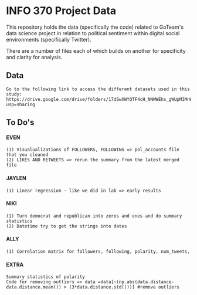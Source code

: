 # INFO 370 Project Data

This repository holds the data (specifically the code) related to GoTeam's data science project in relation to political sentiment
within digital social environments (specifically Twitter).

There are a number of files each of which builds on another for specificity and clarity for analysis.

## Data
	Go to the following link to access the different datasets used in this study:
	https://drive.google.com/drive/folders/17dSwXWYQTF4cH_NNWWEhx_gWUpMIMnWL?usp=sharing

## To Do's

#### EVEN
	(1) Visualualizations of FOLLOWERS, FOLLOWING => pol_accounts file that you cleaned
 	(2) LIKES AND RETWEETS => rerun the summary from the latest merged file

#### JAYLEN
	(1) Linear regression – like we did in lab => early results
		
#### NIKI 
	(1) Turn democrat and republican into zeros and ones and do summary statistics 
	(2) Datetime try to get the strings into dates
  
#### ALLY 
	(1) Correlation matrix for followers, following, polarity, num_tweets,

#### EXTRA 
	Summary statistics of polarity
	Code for removing outliers => data =data[~(np.abs(data.distance-data.distance.mean()) > (3*data.distance.std()))] #remove outliers


